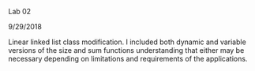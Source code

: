 Lab 02

9/29/2018

Linear linked list class modification.
I included both dynamic and variable versions of the size and sum functions understanding that either may be necessary depending on limitations and requirements of the applications.
